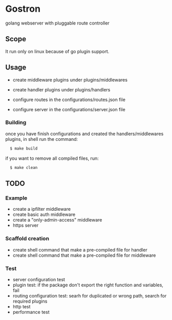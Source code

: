 # Gostron
golang webserver with pluggable route controller

## Scope
It run only on linux because of go plugin support.

## Usage
- create middleware plugins under plugins/middlewares
- create handler plugins under plugins/handlers

- configure routes in the configurations/routes.json file
- configure server in the configurations/server.json file

### Building
once you have finish configurations and created the handlers/middlewares plugins, in shell run the command:

```bash
  $ make build
```

if you want to remove all compiled files, run:

```bash
  $ make clean
```

## TODO
### Example
- create a ipfilter middleware
- create basic auth middleware
- create a "only-admin-access" middleware
- https server
### Scaffold creation
- create shell command that make a pre-compiled file for handler
- create shell command that make a pre-compiled file for middleware
### Test
- server configuration test
- plugin test: if the package don't export the right function and variables, fail
- routing configuration test: searh for duplicated or wrong path, search for required plugins
- http test
- performance test
